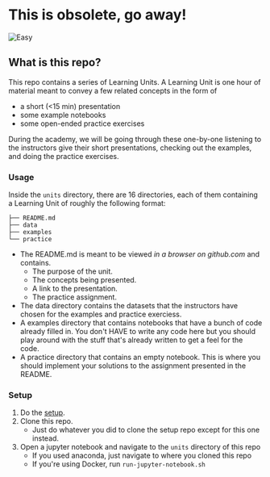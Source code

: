 # This is obsolete, go away! 

![Easy](https://memegenerator.net/instance/73988569/rambo-thumbs-up-pythonpandas-is-easy-import-and-go)


## What is this repo?

This repo contains a series of Learning Units. A Learning Unit is one hour of material
meant to convey a few related concepts in the form of

- a short (<15 min) presentation
- some example notebooks
- some open-ended practice exercises

During the academy, we will be going through these one-by-one listening
to the instructors give their short presentations, checking out the examples,
and doing the practice exercises.

### Usage

Inside the `units` directory, there are 16 directories, each of them containing
a Learning Unit of roughly the following format:

```
├── README.md
├── data
├── examples
└── practice
```

- The README.md is meant to be viewed *in a browser on github.com* and contains.
    - The purpose of the unit.
    - The concepts being presented.
    - A link to the presentation.
    - The practice assignment.
- The data directory contains the datasets that the instructors have
  chosen for the examples and practice exerciess.
- A examples directory that contains notebooks that have a bunch of code
  already filled in. You don't HAVE to write any code here but you should
  play around with the stuff that's already written to get a feel for
  the code.
- A practice directory that contains an empty notebook. This is where you should
  implement your solutions to the assignment presented in the README.
  
### Setup

1. Do the [setup](https://github.com/LDSSA/setup).
1. Clone this repo.
    - Just do whatever you did to clone the setup repo except for this one instead.
1. Open a jupyter notebook and navigate to the `units` directory of this repo
    - If you used anaconda, just navigate to where you cloned this repo
    - If you're using Docker, run `run-jupyter-notebook.sh`
